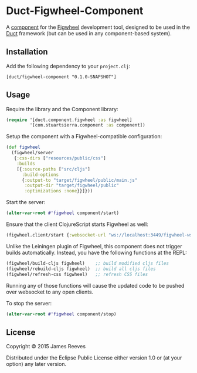 # Duct-Figwheel-Component

A [component][] for the [Figwheel][] development tool, designed to be
used in the [Duct][] framework (but can be used in any component-based
system).

[component]: https://github.com/stuartsierra/component
[figwheel]:  https://github.com/bhauman/lein-figwheel
[duct]:      https://github.com/weavejester/duct

## Installation

Add the following dependency to your `project.clj`:

    [duct/figwheel-component "0.1.0-SNAPSHOT"]

## Usage

Require the library and the Component library:

```clojure
(require '[duct.component.figwheel :as figwheel]
         '[com.stuartsierra.component :as component])
```

Setup the component with a Figwheel-compatible configuration:

```clojure
(def figwheel
  (figwheel/server
   {:css-dirs ["resources/public/css"]
    :builds
    [{:source-paths ["src/cljs"]
      :build-options
      {:output-to "target/figwheel/public/main.js"
       :output-dir "target/figwheel/public"
       :optimizations :none}}]}))
```

Start the server:

```clojure
(alter-var-root #'figwheel component/start)
```

Ensure that the client ClojureScript starts Figwheel as well:

```clojure
(figwheel.client/start {:websocket-url "ws://localhost:3449/figwheel-ws"})
```

Unlike the Leiningen plugin of Figwheel, this component does not
trigger builds automatically. Instead, you have the following
functions at the REPL:

```clojure
(figwheel/build-cljs figwheel)    ;; build modified cljs files
(figwheel/rebuild-cljs figwheel)  ;; build all cljs files
(figwheel/refresh-css figwheel)   ;; refresh CSS files
```

Running any of those functions will cause the updated code to be
pushed over websocket to any open clients.

To stop the server:

```clojure
(alter-var-root #'figwheel component/stop)
```

## License

Copyright © 2015 James Reeves

Distributed under the Eclipse Public License either version 1.0 or (at
your option) any later version.
